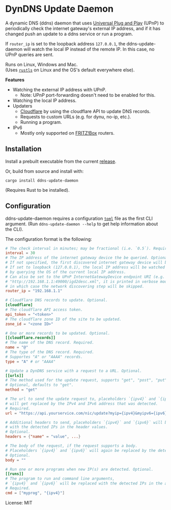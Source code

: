 # DynDNS Update Daemon

A dynamic DNS (ddns) daemon that uses [Universal Plug and
Play](https://en.wikipedia.org/wiki/Universal_Plug_and_Play) (UPnP) to periodically check
the internet gateway's external IP address, and if it has changed push an update
to a ddns service or run a program.

If `router_ip` is set to the loopback address `127.0.0.1`, the ddns-update-daemon will
watch the local IP instead of the remote IP. In this case, no UPnP queries are sent.

Runs on Linux, Windows and Mac.  
(Uses [`rustls`](https://github.com/rustls/rustls) on Linux and the OS's default everywhere else).

**Features**
- Watching the external IP address with UPnP.
    - Note: UPnP port-forwarding doesn't need to be enabled for this.
- Watching the local IP address.
- Updaters
    - [Cloudflare](https://www.cloudflare.com/) by using the cloudflare API to update DNS records.
    - Requests to custom URLs (e.g. for dynu, no-ip, etc.).
    - Running a program.
- IPv6
    - Mostly only supported on [FRITZ!Box](https://avm.de/produkte/fritzbox/) routers.

## Installation

Install a prebuilt executable from the current [release](https://github.com/N3xed/ddns-update-daemon/releases).

Or, build from source and install with:
```
cargo install ddns-update-daemon
```
(Requires Rust to be installed).

## Configuration

ddns-update-daemon requires a configuration [`toml`](https://toml.io/en/) file as the first CLI argument.
(Run `ddns-update-daemon --help` to get help information about the CLI).

The configuration format is the following:
```toml
# The check interval in minutes; may be fractional (i.e. `0.5`). Required.
interval = 30
# The IP address of the internet gateway device the be queried. Optional.
# If not specified, the first discovered internet gateway device will be used.
# If set to loopback (127.0.0.1), the local IP address will be watched
# by querying the OS of the current local IP address.
# Can also be set to the UPnP InternetGatewayDevice endpoint URI (e.g.
# "http://192.168.1.1:49000/igd2desc.xml", it is printed in verbose mode with `-v`),
# in which case the network discovering step will be skipped.
router_ip = "192.168.1.1"

# Cloudflare DNS records to update. Optional.
[cloudflare]
# The cloudflare API access token.
api_token = "<token>"
# The cloudflare zone ID of the site to be updated.
zone_id = "<zone ID>"

# One or more records to be updated. Optional.
[[cloudflare.records]]
# The name of the DNS record. Required.
name = "@"
# The type of the DNS record. Required.
# Supportes "A" or "AAAA" records.
type = "A" # or "AAAA"

# Update a DynDNS service with a request to a URL. Optional.
[[urls]]
# The method used for the update request, supports "get", "post", "put", "patch", ...
# Optional, defaults to "get".
method = "get"

# The url to send the update request to, placeholders `{ipv4}` and `{ipv6}`
# will get replaced by the IPv4 and IPv6 address that was detected.
# Required.
url = "https://api.yourservice.com/nic/update?myip={ipv4}&myipv6={ipv6}"

# Additional headers to send, placeholders `{ipv4}` and `{ipv6}` will be replaced
# with the detected IPs in the header values.
# Optional.
headers = {"name" = "value", ...}

# The body of the request, if the request supports a body.
# Placeholders `{ipv4}` and `{ipv6}` will again be replaced by the detected IPs.
# Optional.
body = ""

# Run one or more programs when new IP(s) are detected. Optional.
[[runs]]
# The program to run and command line arguments,
# `{ipv4}` and `{ipv6}` will be replaced with the detected IPs in the arguments.
# Required.
cmd = ["myprog", "{ipv4}"]
```

License: MIT

